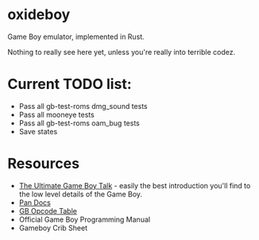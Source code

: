 # oxideboy

Game Boy emulator, implemented in Rust.

Nothing to really see here yet, unless you're really into terrible codez.

# Current TODO list:

 * Pass all gb-test-roms dmg_sound tests
 * Pass all mooneye tests
 * Pass all gb-test-roms oam_bug tests
 * Save states

# Resources

 * [The Ultimate Game Boy Talk](https://www.youtube.com/watch?v=HyzD8pNlpwI) - easily the best introduction you'll find to the low level details of the Game Boy.
 * [Pan Docs](http://gbdev.gg8.se/wiki/articles/Pan_Docs)
 * [GB Opcode Table](http://pastraiser.com/cpu/gameboy/gameboy_opcodes.html)
 * Official Game Boy Programming Manual
 * Gameboy Crib Sheet
